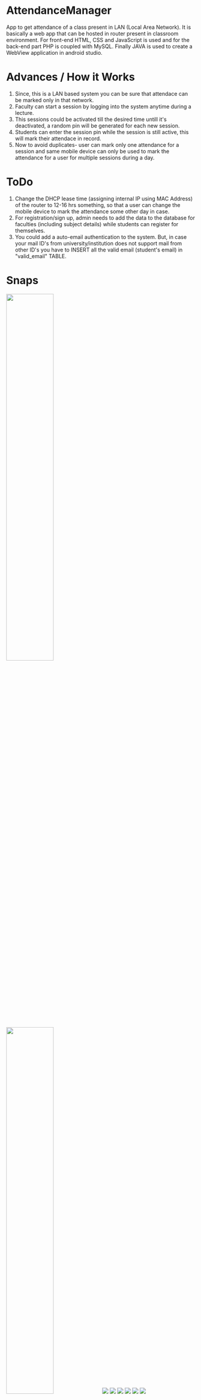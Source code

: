# AttendanceManager
App to get attendance of a class  present in LAN (Local Area Network). It is basically a web app that can be hosted in router present in classroom environment.
For front-end HTML, CSS and JavaScript is used and for the back-end part PHP is coupled with MySQL.
Finally JAVA is used to create a WebView application in android studio.

# Advances / How it Works
1. Since, this is a LAN based system you can be sure that attendace can be marked only in that network.
2. Faculty can start a session by logging into the system anytime during a lecture.
3. This sessions could be activated till the desired time untill it's deactivated, a random pin will be generated for each new session.
4. Students can enter the session pin while the session is still active, this will mark their attendace in record.
5. Now to avoid duplicates- user can mark only one attendance for a session and same mobile device can only be used to mark the attendance for a user for multiple sessions during a day. 

# ToDo
1. Change the DHCP lease time (assigning internal IP using MAC Address) of the router to 12-16 hrs something, so that a user can change the mobile device to mark the attendance some other day in case.
2. For registration/sign up, admin needs to add the data to the database for faculties (including subject details) while students can register for themselves.
3. You could add a auto-email authentication to the system. But, in case your mail ID's from university/institution does not support mail from other ID's you have to INSERT all the valid email (student's email) in "valid_email" TABLE.

# Snaps
<div>
<img src="images/1.jpg" float="left" width="50%" height="50%">
<img src="images/2.jpg" float="left" width="50%" height="50%">
<img src="images/3.jpg">
<img src="images/4.jpg">
<img src="images/5.jpg">
<img src="images/6.jpg">
<img src="images/7.jpg">
<img src="images/8.jpg">
</div>
